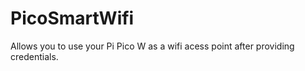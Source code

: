 # PicoSmartWifi
Allows you to use your Pi Pico W as a wifi acess point after providing credentials.
